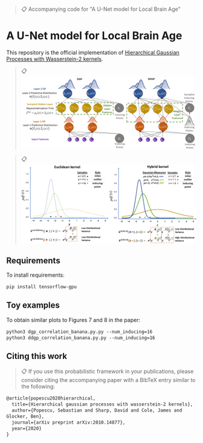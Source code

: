 >📋  Accompanying code for "A U-Net model for Local Brain Age"

# A U-Net model for Local Brain Age

This repository is the official implementation of [Hierarchical Gaussian Processes with Wasserstein-2 kernels](https://arxiv.org/abs/2010.14877). 

>📋  ![Conceptual Differences between DGPs and DDGPs](schematic_dgp_ddgp_v2.png)

>📋  ![Conceptual Differences between Euclidean and Hybrid Kernel](schematic_hybrid_kernel.png)

## Requirements

To install requirements:

```setup
pip install tensorflow-gpu
```
## Toy examples

To obtain similar plots to Figures 7 and 8 in the paper:

```
python3 dgp_correlation_banana.py.py --num_inducing=16
python3 ddgp_correlation_banana.py.py --num_inducing=16
```

## Citing this work

>📋 If you use this probabilistic framework in your publications, please consider citing the accompanying paper with a BibTeX entry similar to the following:

```
@article{popescu2020hierarchical,
  title={Hierarchical gaussian processes with wasserstein-2 kernels},
  author={Popescu, Sebastian and Sharp, David and Cole, James and Glocker, Ben},
  journal={arXiv preprint arXiv:2010.14877},
  year={2020}
}

```







